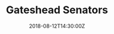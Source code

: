 ---
title: "Gateshead Senators"
date: 2018-08-12T14:30:00Z
draft: false
away: Gateshead Senators
home: Yorkshire Rams
location: Monkton Stadium, Gateshead
home_score: 28
away_score: 47
---